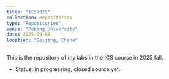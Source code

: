 ```yaml
---
title: "ICS2025"
collection: Repositories
type: "Repositories"
venue: "Peking Univercity"
date: 2025-09-08
location: "Beijing, China"
---
```

This is the repository of my labs in the ICS course in 2025 fall.
- Status: in progressing, closed source yet.
<!-- - Link : [GongHening.github.io](https://github.com/GongHening/GongHening.github.io) -->